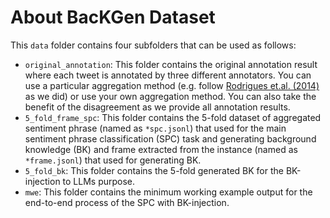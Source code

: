 # About BacKGen Dataset

This `data` folder contains four subfolders that can be used as follows:
* `original_annotation`: This folder contains the original annotation result where each tweet is annotated by three different annotators. You can use a particular aggregation method (e.g. follow [Rodrigues et.al. (2014)](https://link.springer.com/article/10.1007/s10994-013-5411-2) as we did) or use your own aggregation method. You can also take the benefit of the disagreement as we provide all annotation results.
* `5_fold_frame_spc`: This folder contains the 5-fold dataset of aggregated sentiment phrase (named as `*spc.jsonl`) that used for the main sentiment phrase classification (SPC) task and generating background knowledge (BK) and frame extracted from the instance (named as `*frame.jsonl`) that used for generating BK.
* `5_fold_bk`: This folder contains the 5-fold generated BK for the BK-injection to LLMs purpose.
* `mwe`: This folder contains the minimum working example output for the end-to-end process of the SPC with BK-injection.
